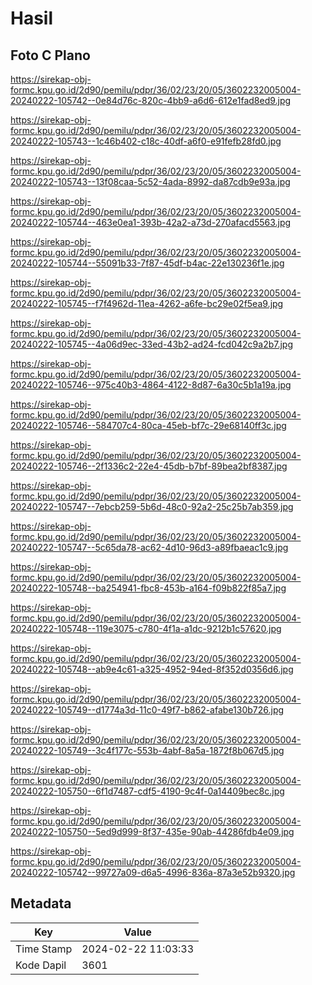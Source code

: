 # Hasil

## Foto C Plano

https://sirekap-obj-formc.kpu.go.id/2d90/pemilu/pdpr/36/02/23/20/05/3602232005004-20240222-105742--0e84d76c-820c-4bb9-a6d6-612e1fad8ed9.jpg

https://sirekap-obj-formc.kpu.go.id/2d90/pemilu/pdpr/36/02/23/20/05/3602232005004-20240222-105743--1c46b402-c18c-40df-a6f0-e91fefb28fd0.jpg

https://sirekap-obj-formc.kpu.go.id/2d90/pemilu/pdpr/36/02/23/20/05/3602232005004-20240222-105743--13f08caa-5c52-4ada-8992-da87cdb9e93a.jpg

https://sirekap-obj-formc.kpu.go.id/2d90/pemilu/pdpr/36/02/23/20/05/3602232005004-20240222-105744--463e0ea1-393b-42a2-a73d-270afacd5563.jpg

https://sirekap-obj-formc.kpu.go.id/2d90/pemilu/pdpr/36/02/23/20/05/3602232005004-20240222-105744--55091b33-7f87-45df-b4ac-22e130236f1e.jpg

https://sirekap-obj-formc.kpu.go.id/2d90/pemilu/pdpr/36/02/23/20/05/3602232005004-20240222-105745--f7f4962d-11ea-4262-a6fe-bc29e02f5ea9.jpg

https://sirekap-obj-formc.kpu.go.id/2d90/pemilu/pdpr/36/02/23/20/05/3602232005004-20240222-105745--4a06d9ec-33ed-43b2-ad24-fcd042c9a2b7.jpg

https://sirekap-obj-formc.kpu.go.id/2d90/pemilu/pdpr/36/02/23/20/05/3602232005004-20240222-105746--975c40b3-4864-4122-8d87-6a30c5b1a19a.jpg

https://sirekap-obj-formc.kpu.go.id/2d90/pemilu/pdpr/36/02/23/20/05/3602232005004-20240222-105746--584707c4-80ca-45eb-bf7c-29e68140ff3c.jpg

https://sirekap-obj-formc.kpu.go.id/2d90/pemilu/pdpr/36/02/23/20/05/3602232005004-20240222-105746--2f1336c2-22e4-45db-b7bf-89bea2bf8387.jpg

https://sirekap-obj-formc.kpu.go.id/2d90/pemilu/pdpr/36/02/23/20/05/3602232005004-20240222-105747--7ebcb259-5b6d-48c0-92a2-25c25b7ab359.jpg

https://sirekap-obj-formc.kpu.go.id/2d90/pemilu/pdpr/36/02/23/20/05/3602232005004-20240222-105747--5c65da78-ac62-4d10-96d3-a89fbaeac1c9.jpg

https://sirekap-obj-formc.kpu.go.id/2d90/pemilu/pdpr/36/02/23/20/05/3602232005004-20240222-105748--ba254941-fbc8-453b-a164-f09b822f85a7.jpg

https://sirekap-obj-formc.kpu.go.id/2d90/pemilu/pdpr/36/02/23/20/05/3602232005004-20240222-105748--119e3075-c780-4f1a-a1dc-9212b1c57620.jpg

https://sirekap-obj-formc.kpu.go.id/2d90/pemilu/pdpr/36/02/23/20/05/3602232005004-20240222-105748--ab9e4c61-a325-4952-94ed-8f352d0356d6.jpg

https://sirekap-obj-formc.kpu.go.id/2d90/pemilu/pdpr/36/02/23/20/05/3602232005004-20240222-105749--d1774a3d-11c0-49f7-b862-afabe130b726.jpg

https://sirekap-obj-formc.kpu.go.id/2d90/pemilu/pdpr/36/02/23/20/05/3602232005004-20240222-105749--3c4f177c-553b-4abf-8a5a-1872f8b067d5.jpg

https://sirekap-obj-formc.kpu.go.id/2d90/pemilu/pdpr/36/02/23/20/05/3602232005004-20240222-105750--6f1d7487-cdf5-4190-9c4f-0a14409bec8c.jpg

https://sirekap-obj-formc.kpu.go.id/2d90/pemilu/pdpr/36/02/23/20/05/3602232005004-20240222-105750--5ed9d999-8f37-435e-90ab-44286fdb4e09.jpg

https://sirekap-obj-formc.kpu.go.id/2d90/pemilu/pdpr/36/02/23/20/05/3602232005004-20240222-105742--99727a09-d6a5-4996-836a-87a3e52b9320.jpg


## Metadata

| Key        | Value               |
| ---------- | ------------------- |
| Time Stamp | 2024-02-22 11:03:33 |
| Kode Dapil | 3601                |



